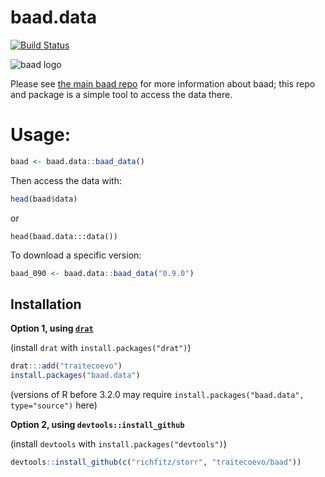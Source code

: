 # baad.data

[![Build Status](https://travis-ci.org/traitecoevo/baad.data.png?branch=master)](https://travis-ci.org/traitecoevo/baad.data)

![baad logo](https://github.com/dfalster/baad/raw/master/extra/baad.png)

Please see [the main baad repo](https://github.com/dfalster/baad) for more information about baad; this repo and package is a simple tool to access the data there.

# Usage:


```r
baad <- baad.data::baad_data()
```

Then access the data with:

```r
head(baad$data)
```

or

```
head(baad.data:::data())
```

To download a specific version:

```r
baad_090 <- baad.data::baad_data("0.9.0")
```

## Installation

**Option 1, using [`drat`](https://github.com/eddelbuettel/drat)**

(install `drat` with `install.packages("drat")`)

```r
drat:::add("traitecoevo")
install.packages("baad.data")
```

(versions of R before 3.2.0 may require `install.packages("baad.data", type="source")` here)

**Option 2, using `devtools::install_github`**

(install `devtools` with `install.packages("devtools")`)

```r
devtools::install_github(c("richfitz/storr", "traitecoevo/baad"))
```
